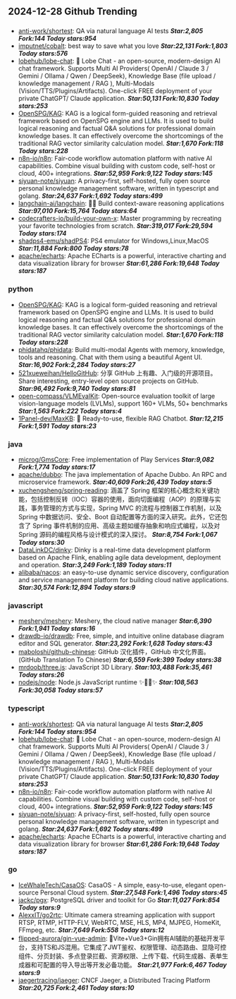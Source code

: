 ## 2024-12-28 Github Trending

### 
* [anti-work/shortest](https://github.com/anti-work/shortest): QA via natural language AI tests ***Star:2,805 Fork:144 Today stars:954***
* [imputnet/cobalt](https://github.com/imputnet/cobalt): best way to save what you love ***Star:22,131 Fork:1,803 Today stars:576***
* [lobehub/lobe-chat](https://github.com/lobehub/lobe-chat): 🤯 Lobe Chat - an open-source, modern-design AI chat framework. Supports Multi AI Providers( OpenAI / Claude 3 / Gemini / Ollama / Qwen / DeepSeek), Knowledge Base (file upload / knowledge management / RAG ), Multi-Modals (Vision/TTS/Plugins/Artifacts). One-click FREE deployment of your private ChatGPT/ Claude application. ***Star:50,131 Fork:10,830 Today stars:253***
* [OpenSPG/KAG](https://github.com/OpenSPG/KAG): KAG is a logical form-guided reasoning and retrieval framework based on OpenSPG engine and LLMs. It is used to build logical reasoning and factual Q&A solutions for professional domain knowledge bases. It can effectively overcome the shortcomings of the traditional RAG vector similarity calculation model. ***Star:1,670 Fork:118 Today stars:228***
* [n8n-io/n8n](https://github.com/n8n-io/n8n): Fair-code workflow automation platform with native AI capabilities. Combine visual building with custom code, self-host or cloud, 400+ integrations. ***Star:52,959 Fork:9,122 Today stars:145***
* [siyuan-note/siyuan](https://github.com/siyuan-note/siyuan): A privacy-first, self-hosted, fully open source personal knowledge management software, written in typescript and golang. ***Star:24,637 Fork:1,692 Today stars:499***
* [langchain-ai/langchain](https://github.com/langchain-ai/langchain): 🦜🔗 Build context-aware reasoning applications ***Star:97,010 Fork:15,764 Today stars:64***
* [codecrafters-io/build-your-own-x](https://github.com/codecrafters-io/build-your-own-x): Master programming by recreating your favorite technologies from scratch. ***Star:319,017 Fork:29,594 Today stars:174***
* [shadps4-emu/shadPS4](https://github.com/shadps4-emu/shadPS4): PS4 emulator for Windows,Linux,MacOS ***Star:11,884 Fork:800 Today stars:78***
* [apache/echarts](https://github.com/apache/echarts): Apache ECharts is a powerful, interactive charting and data visualization library for browser ***Star:61,286 Fork:19,648 Today stars:187***

### python
* [OpenSPG/KAG](https://github.com/OpenSPG/KAG): KAG is a logical form-guided reasoning and retrieval framework based on OpenSPG engine and LLMs. It is used to build logical reasoning and factual Q&A solutions for professional domain knowledge bases. It can effectively overcome the shortcomings of the traditional RAG vector similarity calculation model. ***Star:1,670 Fork:118 Today stars:228***
* [phidatahq/phidata](https://github.com/phidatahq/phidata): Build multi-modal Agents with memory, knowledge, tools and reasoning. Chat with them using a beautiful Agent UI. ***Star:16,902 Fork:2,284 Today stars:27***
* [521xueweihan/HelloGitHub](https://github.com/521xueweihan/HelloGitHub): 分享 GitHub 上有趣、入门级的开源项目。Share interesting, entry-level open source projects on GitHub. ***Star:96,492 Fork:9,740 Today stars:81***
* [open-compass/VLMEvalKit](https://github.com/open-compass/VLMEvalKit): Open-source evaluation toolkit of large vision-language models (LVLMs), support 160+ VLMs, 50+ benchmarks ***Star:1,563 Fork:222 Today stars:4***
* [1Panel-dev/MaxKB](https://github.com/1Panel-dev/MaxKB): 💬 Ready-to-use, flexible RAG Chatbot. ***Star:12,215 Fork:1,591 Today stars:23***

### java
* [microg/GmsCore](https://github.com/microg/GmsCore): Free implementation of Play Services ***Star:9,082 Fork:1,774 Today stars:17***
* [apache/dubbo](https://github.com/apache/dubbo): The java implementation of Apache Dubbo. An RPC and microservice framework. ***Star:40,609 Fork:26,439 Today stars:5***
* [xuchengsheng/spring-reading](https://github.com/xuchengsheng/spring-reading): 涵盖了 Spring 框架的核心概念和关键功能，包括控制反转（IOC）容器的使用，面向切面编程（AOP）的原理与实践，事务管理的方式与实现，Spring MVC 的流程与控制器工作机制，以及 Spring 中数据访问、安全、Boot 自动配置等方面的深入研究。此外，它还包含了 Spring 事件机制的应用、高级主题如缓存抽象和响应式编程，以及对 Spring 源码的编程风格与设计模式的深入探讨。 ***Star:8,754 Fork:1,067 Today stars:30***
* [DataLinkDC/dinky](https://github.com/DataLinkDC/dinky): Dinky is a real-time data development platform based on Apache Flink, enabling agile data development, deployment and operation. ***Star:3,249 Fork:1,189 Today stars:11***
* [alibaba/nacos](https://github.com/alibaba/nacos): an easy-to-use dynamic service discovery, configuration and service management platform for building cloud native applications. ***Star:30,574 Fork:12,894 Today stars:9***

### javascript
* [meshery/meshery](https://github.com/meshery/meshery): Meshery, the cloud native manager ***Star:6,390 Fork:1,941 Today stars:16***
* [drawdb-io/drawdb](https://github.com/drawdb-io/drawdb): Free, simple, and intuitive online database diagram editor and SQL generator. ***Star:23,292 Fork:1,628 Today stars:43***
* [maboloshi/github-chinese](https://github.com/maboloshi/github-chinese): GitHub 汉化插件，GitHub 中文化界面。 (GitHub Translation To Chinese) ***Star:6,559 Fork:399 Today stars:38***
* [mrdoob/three.js](https://github.com/mrdoob/three.js): JavaScript 3D Library. ***Star:103,488 Fork:35,461 Today stars:26***
* [nodejs/node](https://github.com/nodejs/node): Node.js JavaScript runtime ✨🐢🚀✨ ***Star:108,563 Fork:30,058 Today stars:57***

### typescript
* [anti-work/shortest](https://github.com/anti-work/shortest): QA via natural language AI tests ***Star:2,805 Fork:144 Today stars:954***
* [lobehub/lobe-chat](https://github.com/lobehub/lobe-chat): 🤯 Lobe Chat - an open-source, modern-design AI chat framework. Supports Multi AI Providers( OpenAI / Claude 3 / Gemini / Ollama / Qwen / DeepSeek), Knowledge Base (file upload / knowledge management / RAG ), Multi-Modals (Vision/TTS/Plugins/Artifacts). One-click FREE deployment of your private ChatGPT/ Claude application. ***Star:50,131 Fork:10,830 Today stars:253***
* [n8n-io/n8n](https://github.com/n8n-io/n8n): Fair-code workflow automation platform with native AI capabilities. Combine visual building with custom code, self-host or cloud, 400+ integrations. ***Star:52,959 Fork:9,122 Today stars:145***
* [siyuan-note/siyuan](https://github.com/siyuan-note/siyuan): A privacy-first, self-hosted, fully open source personal knowledge management software, written in typescript and golang. ***Star:24,637 Fork:1,692 Today stars:499***
* [apache/echarts](https://github.com/apache/echarts): Apache ECharts is a powerful, interactive charting and data visualization library for browser ***Star:61,286 Fork:19,648 Today stars:187***

### go
* [IceWhaleTech/CasaOS](https://github.com/IceWhaleTech/CasaOS): CasaOS - A simple, easy-to-use, elegant open-source Personal Cloud system. ***Star:27,548 Fork:1,496 Today stars:45***
* [jackc/pgx](https://github.com/jackc/pgx): PostgreSQL driver and toolkit for Go ***Star:11,027 Fork:854 Today stars:9***
* [AlexxIT/go2rtc](https://github.com/AlexxIT/go2rtc): Ultimate camera streaming application with support RTSP, RTMP, HTTP-FLV, WebRTC, MSE, HLS, MP4, MJPEG, HomeKit, FFmpeg, etc. ***Star:7,649 Fork:558 Today stars:12***
* [flipped-aurora/gin-vue-admin](https://github.com/flipped-aurora/gin-vue-admin): 🚀Vite+Vue3+Gin拥有AI辅助的基础开发平台，支持TS和JS混用。它集成了JWT鉴权、权限管理、动态路由、显隐可控组件、分页封装、多点登录拦截、资源权限、上传下载、代码生成器、表单生成器和可配置的导入导出等开发必备功能。 ***Star:21,977 Fork:6,467 Today stars:9***
* [jaegertracing/jaeger](https://github.com/jaegertracing/jaeger): CNCF Jaeger, a Distributed Tracing Platform ***Star:20,725 Fork:2,461 Today stars:10***

